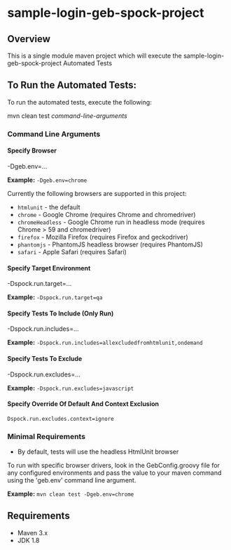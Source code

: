 # sample-login-geb-spock-project


## Overview

This is a single module maven project which will execute the sample-login-geb-spock-project
Automated Tests


## To Run the Automated Tests:
To run the automated tests, execute the following:

mvn clean test *command-line-arguments*


### Command Line Arguments
#### Specify Browser
-Dgeb.env=...

**Example:**
`-Dgeb.env=chrome`

Currently the following browsers are supported in this project:
* `htmlunit` - the default
* `chrome` - Google Chrome (requires Chrome and chromedriver)
* `chromeHeadless` - Google Chrome run in headless mode (requires Chrome > 59 and chromedriver)
* `firefox` - Mozilla Firefox (requires Firefox and geckodriver)
* `phantomjs` - PhantomJS headless browser (requires PhantomJS)
* `safari` - Apple Safari (requires Safari)


#### Specify Target Environment
-Dspock.run.target=...

**Example:**
`-Dspock.run.target=qa`

#### Specify Tests To Include (Only Run)
-Dspock.run.includes=...

**Example:**
`-Dspock.run.includes=allexcludedfromhtmlunit,ondemand`

#### Specify Tests To Exclude
-Dspock.run.excludes=...

**Example:**
`-Dspock.run.excludes=javascript`

#### Specify Override Of Default And Context Exclusion
`Dspock.run.excludes.context=ignore`


### Minimal Requirements
* By default, tests will use the headless HtmlUnit browser

To run with specific browser drivers, look in the GebConfig.groovy file for any
configured environments and pass the value to your maven command using the
 'geb.env' command line argument.


**Example:**
`mvn clean test -Dgeb.env=chrome`


## Requirements
* Maven 3.x
* JDK 1.8
